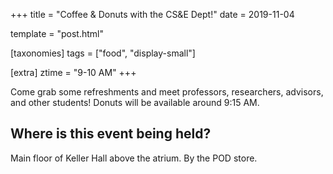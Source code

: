 +++
title = "Coffee & Donuts with the CS&E Dept!"
date = 2019-11-04

template = "post.html"

[taxonomies]
tags = ["food", "display-small"]

[extra]
ztime = "9-10 AM"
+++

<!-- more -->

Come grab some refreshments and meet professors, researchers, advisors, and
other students!   Donuts will be available around 9:15 AM.

## Where is this event being held?  
Main floor of Keller Hall above the atrium. By the POD store. 
